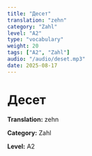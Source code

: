 ```yaml
---
title: "Десет"
translation: "zehn"
category: "Zahl"
level: "A2"
type: "vocabulary"
weight: 20
tags: ["A2", "Zahl"]
audio: "/audio/deset.mp3"
date: 2025-08-17
---
```


# Десет

**Translation:** zehn

**Category:** Zahl

**Level:** A2

